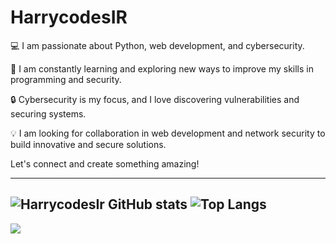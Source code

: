 # HarrycodesIR

💻 I am passionate about Python, web development, and cybersecurity.

🚀 I am constantly learning and exploring new ways to improve my skills in programming and security.

🔒 Cybersecurity is my focus, and I love discovering vulnerabilities and securing systems.

💡 I am looking for collaboration in web development and network security to build innovative and secure solutions.

Let's connect and create something amazing!


---
![HarrycodesIr GitHub stats](https://github-readme-stats.vercel.app/api?username=httpsMrferi&hide=contribs&theme=dark)
![Top Langs](https://github-readme-stats.vercel.app/api/top-langs/?username=httpsMrferi&layout=compact&theme=dark)
---
<a href="#" align="center" ><img src="./maz.svg"></a>
